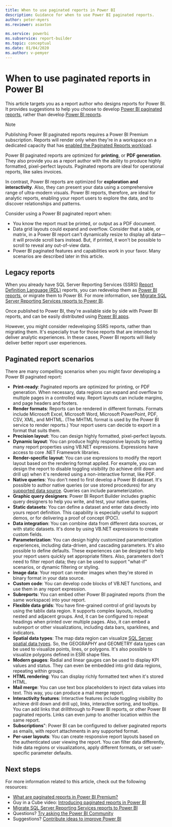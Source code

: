```yaml
---
title: When to use paginated reports in Power BI
description: Guidance for when to use Power BI paginated reports.
author: peter-myers
ms.reviewer: asaxton

ms.service: powerbi
ms.subservice: report-builder
ms.topic: conceptual
ms.date: 01/04/2020
ms.author: v-pemyer
---
```


# When to use paginated reports in Power BI

This article targets you as a report author who designs reports for Power BI. It provides suggestions to help you choose to develop [Power BI paginated reports](../paginated-reports-report-builder-power-bi.md), rather than develop [Power BI reports](../consumer/end-user-reports.md).

> [!NOTE]
> Publishing Power BI paginated reports requires a Power BI Premium subscription. Reports will render only when they're in a workspace on a dedicated capacity that has [enabled the Paginated Reports workload](../service-admin-premium-workloads.md#paginated-reports).

Power BI paginated reports are optimized for **printing**, or **PDF generation**. They also provide you as a report author with the ability to produce highly formatted, pixel-perfect layouts. Paginated reports are ideal for operational reports, like sales invoices.

In contrast, Power BI reports are optimized for **exploration and interactivity**. Also, they can present your data using a comprehensive range of ultra-modern visuals. Power BI reports, therefore, are ideal for analytic reports, enabling your report users to explore the data, and to discover relationships and patterns.

Consider using a Power BI paginated report when:

* You know the report must be printed, or output as a PDF document.
* Data grid layouts could expand and overflow. Consider that a table, or matrix, in a Power BI report can't dynamically resize to display all data—it will provide scroll bars instead. But, if printed, it won't be possible to scroll to reveal any out-of-view data.
* Power BI paginated features and capabilities work in your favor. Many scenarios are described later in this article.

## Legacy reports

When you already have SQL Server Reporting Services (SSRS) [Report Definition Language (RDL)](/sql/reporting-services/reports/report-definition-language-ssrs) reports, you can redevelop them as [Power BI reports](../consumer/end-user-reports.md), or migrate them to Power BI. For more information, see [Migrate SQL Server Reporting Services reports to Power BI](migrate-ssrs-reports-to-power-bi.md).

Once published to Power BI, they're available side by side with Power BI reports, and can be easily distributed using [Power BI apps](../service-create-distribute-apps.md).

However, you might consider redeveloping SSRS reports, rather than migrating them. It's especially true for those reports that are intended to deliver analytic experiences. In these cases, Power BI reports will likely deliver better report user experiences.

## Paginated report scenarios

There are many compelling scenarios when you might favor developing a Power BI paginated report:

* **Print-ready**: Paginated reports are optimized for printing, or PDF generation. When necessary, data regions can expand and overflow to multiple pages in a controlled way. Report layouts can include margins, and page headers and footers.
* **Render formats**: Reports can be rendered in different formats. Formats include Microsoft Excel, Microsoft Word, Microsoft PowerPoint, PDF, CSV, XML, and MHTML. (The MHTML format is used by the Power BI service to render reports.) Your report users can decide to export in a format that suits them.
* **Precision layout**: You can design highly formatted, pixel-perfect layouts.
* **Dynamic layout**: You can produce highly responsive layouts by setting many report properties using VB.NET expressions. Expressions have access to core .NET Framework libraries.
* **Render-specific layout**: You can use expressions to modify the report layout based on the rendering format applied. For example, you can design the report to disable toggling visibility (to achieve drill down and drill up) when it's rendered using a non-interactive format, like PDF.
* **Native queries**: You don't need to first develop a Power BI dataset. It's possible to author native queries (or use stored procedures) for any [supported data source](../paginated-reports-data-sources.md). Queries can include parameterization.
* **Graphic query designers**: Power BI Report Builder includes graphic query designers to help you write, and test, your native queries.
* **Static datasets**: You can define a dataset and enter data directly into yours report definition. This capability is especially useful to support demos, or for delivering a proof of concept (POC).
* **Data integration**: You can combine data from different data sources, or with static datasets. It's done by using VB.NET expressions to create custom fields.
* **Parameterization**: You can design highly customized parameterization experiences, including data-driven, and cascading parameters. It's also possible to define defaults. These experiences can be designed to help your report users quickly set appropriate filters. Also, parameters don't need to filter report data; they can be used to support "what-if" scenarios, or dynamic filtering or styling.
* **Image data**: Your report can render images when they're stored in binary format in your data source.
* **Custom code**: You can develop code blocks of VB.NET functions, and use them in any report expression.
* **Subreports**: You can embed other Power BI paginated reports (from the same workspace) into your report.
* **Flexible data grids**: You have fine-grained control of grid layouts by using the tablix data region. It supports complex layouts, including nested and adjacent groups. And, it can be configured to repeat headings when printed over multiple pages. Also, it can embed a subreport or other visualizations, including data bars, sparklines, and indicators.
* **Spatial data types**: The map data region can visualize [SQL Server spatial data types](/sql/relational-databases/spatial/spatial-data-sql-server). So, the GEOGRAPHY and GEOMETRY data types can be used to visualize points, lines, or polygons. It's also possible to visualize polygons defined in ESRI shape files.
* **Modern gauges**: Radial and linear gauges can be used to display KPI values and status. They can even be embedded into grid data regions, repeating within groups.
* **HTML rendering**: You can display richly formatted text when it's stored HTML.
* **Mail merge**: You can use text box placeholders to inject data values into text. This way, you can produce a mail merge report.
* **Interactivity features**: Interactive features include toggling visibility (to achieve drill down and drill up), links, interactive sorting, and tooltips. You can add links that drillthrough to Power BI reports, or other Power BI paginated reports. Links can even jump to another location within the same report.
* **Subscriptions**": Power BI can be configured to deliver paginated reports as emails, with report attachments in any supported format.
* **Per-user layouts**: You can create responsive report layouts based on the authenticated user viewing the report. You can filter data differently, hide data regions or visualizations, apply different formats, or set user-specific parameter defaults.

## Next steps

For more information related to this article, check out the following resources:

* [What are paginated reports in Power BI Premium?](../paginated-reports-report-builder-power-bi.md)
* Guy in a Cube video: [Introducing paginated reports in Power BI](https://www.youtube.com/watch?v=wfqn45XNK3M)
* [Migrate SQL Server Reporting Services reports to Power BI](migrate-ssrs-reports-to-power-bi.md)
* Questions? [Try asking the Power BI Community](https://community.powerbi.com/)
* Suggestions? [Contribute ideas to improve Power BI](https://ideas.powerbi.com)
